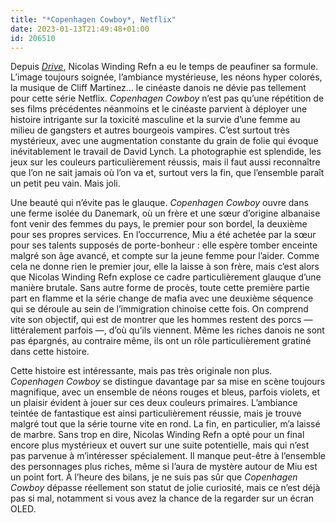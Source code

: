 ```yaml
---
title: "*Copenhagen Cowboy*, Netflix"
date: 2023-01-13T21:49:48+01:00
id: 206510 
---
```


Depuis [*Drive*](https://voiretmanger.fr/drive-winding-refn/), Nicolas Winding Refn a eu le temps de peaufiner sa formule. L’image toujours soignée, l’ambiance mystérieuse, les néons hyper colorés, la musique de Cliff Martinez… le cinéaste danois ne dévie pas tellement pour cette série Netflix. *Copenhagen Cowboy* n’est pas qu’une répétition de ses films précédentes néanmoins et le cinéaste parvient à déployer une histoire intrigante sur la toxicité masculine et la survie d’une femme au milieu de gangsters et autres bourgeois vampires. C’est surtout très mystérieux, avec une augmentation constante du grain de folie qui évoque inévitablement le travail de David Lynch. La photographie est splendide, les jeux sur les couleurs particulièrement réussis, mais il faut aussi reconnaître que l’on ne sait jamais où l’on va et, surtout vers la fin, que l’ensemble paraît un petit peu vain. Mais joli.

Une beauté qui n’évite pas le glauque. *Copenhagen Cowboy* ouvre dans une ferme isolée du Danemark, où un frère et une sœur d’origine albanaise font venir des femmes du pays, le premier pour son bordel, la deuxième pour ses propres services. En l’occurrence, Miu a été achetée par la sœur pour ses talents supposés de porte-bonheur : elle espère tomber enceinte malgré son âge avancé, et compte sur la jeune femme pour l’aider. Comme cela ne donne rien le premier jour, elle la laisse à son frère, mais c’est alors que Nicolas Winding Refn explose ce cadre particulièrement glauque d’une manière brutale. Sans autre forme de procès, toute cette première partie part en flamme et la série change de mafia avec une deuxième séquence qui se déroule au sein de l’immigration chinoise cette fois. On comprend vite son objectif, qui est de montrer que les hommes restent des porcs — littéralement parfois —, d’où qu’ils viennent. Même les riches danois ne sont pas épargnés, au contraire même, ils ont un rôle particulièrement gratiné dans cette histoire.

Cette histoire est intéressante, mais pas très originale non plus. *Copenhagen Cowboy* se distingue davantage par sa mise en scène toujours magnifique, avec un ensemble de néons rouges et bleus, parfois violets, et un plaisir évident à jouer sur ces deux couleurs primaires. L’ambiance teintée de fantastique est ainsi particulièrement réussie, mais je trouve malgré tout que la série tourne vite en rond. La fin, en particulier, m’a laissé de marbre. Sans trop en dire, Nicolas Winding Refn a opté pour un final encore plus mystérieux et ouvert sur une suite potentielle, mais qui n’est pas parvenue à m’intéresser spécialement. Il manque peut-être à l’ensemble des personnages plus riches, même si l’aura de mystère autour de Miu est un point fort. À l’heure des bilans, je ne suis pas sûr que *Copenhagen Cowboy* dépasse réellement son statut de jolie curiosité, mais ce n’est déjà pas si mal, notamment si vous avez la chance de la regarder sur un écran OLED.


